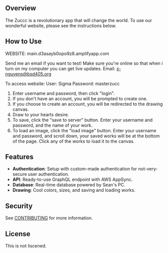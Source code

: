 
## Overview

The Zuccc is a revolutionary app that will change the world. To use our wonderful website, please see the instructions below.

## How to Use

WEBSITE: main.d3asayb0opo9z8.amplifyapp.com

Send me an email if you want to test! Make sure you're online so that when i turn on my computer you can get live updates.
Email: s-nguyens@bsd405.org

To access website:
User: Sigma
Password: masterzucc

1. Enter username and password, then click "login".
2. If you don't have an account, you will be prompted to create one.
3. If you choose to create an account, you will be redirected to the drawing canvas.
4. Draw to your hearts desire.
5. To save, click the "save to server" button. Enter your username and password, and the name of your work.
6. To load an image, click the "load image" button. Enter your username and password, and scroll down, your saved works will be at the bottom of the page. Click any of the works to load it to the canvas.

## Features

- **Authentication**: Setup with custom-made authentication for not-very-secure user authentication.
- **API**: Ready-to-use GraphQL endpoint with AWS AppSync.
- **Database**: Real-time database powered by Sean's PC.
- **Drawing**: Cool colors, sizes, and saving and loading works.
## Security

See [CONTRIBUTING](CONTRIBUTING.md#security-issue-notifications) for more information.

## License

This is not liscened. 
